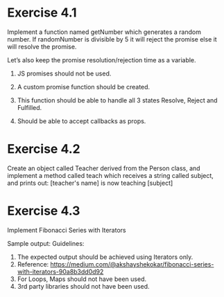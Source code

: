 # **Exercise 4.1** #

Implement a function named getNumber which generates a random number. If randomNumber is divisible by 5 it will reject the promise else it will resolve the promise. 

Let’s also keep the promise resolution/rejection time as a variable.

1. JS promises should not be used.

2. A custom promise function should be created.

3. This function should be able to handle all 3 states Resolve, Reject and Fulfilled.

4. Should be able to accept callbacks as props.


# **Exercise 4.2** #

Create an object called Teacher derived from the Person class, and implement a method called teach which receives a string called subject, and prints out:
[teacher's name] is now teaching [subject]


# **Exercise 4.3** #

Implement Fibonacci Series with Iterators

Sample output:
Guidelines:
1. The expected output should be achieved using Iterators only.
2. Reference: https://medium.com/@akshayshekokar/fibonacci-series-with-iterators-90a8b3dd0d92
3. For Loops, Maps should not have been used.
4. 3rd party libraries should not have been used.
